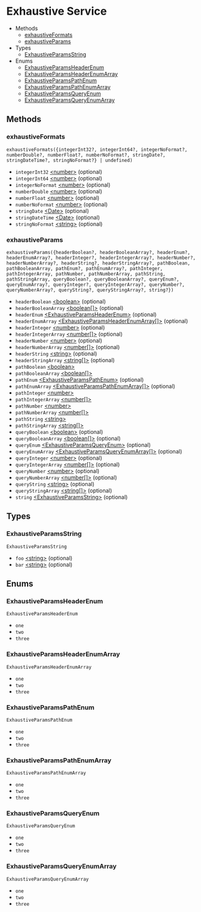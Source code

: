 <!--
This code was generated by @basketry/typescript-docs@{{version}}

Changes to this file may cause incorrect behavior and will be lost if
the code is regenerated.

To make changes to the contents of this file:
1. Edit source/path.ext
2. Run the Basketry CLI

About Basketry: https://basketry.io
About @basketry/typescript-docs: https://github.com/basketry/typescript-docs#readme
--->

# Exhaustive Service

- Methods
  - [exhaustiveFormats](#exhaustiveformats)
  - [exhaustiveParams](#exhaustiveparams)
- Types
  - [ExhaustiveParamsString](#exhaustiveparamsstring)
- Enums
  - [ExhaustiveParamsHeaderEnum](#exhaustiveparamsheaderenum)
  - [ExhaustiveParamsHeaderEnumArray](#exhaustiveparamsheaderenumarray)
  - [ExhaustiveParamsPathEnum](#exhaustiveparamspathenum)
  - [ExhaustiveParamsPathEnumArray](#exhaustiveparamspathenumarray)
  - [ExhaustiveParamsQueryEnum](#exhaustiveparamsqueryenum)
  - [ExhaustiveParamsQueryEnumArray](#exhaustiveparamsqueryenumarray)

## Methods

### exhaustiveFormats

`exhaustiveFormats({integerInt32?, integerInt64?, integerNoFormat?, numberDouble?, numberFloat?, numberNoFormat?, stringDate?, stringDateTime?, stringNoFormat?} | undefined)`

- `integerInt32` [&lt;number&gt;](https://developer.mozilla.org/en-US/docs/Web/JavaScript/Data_structures#number_type) (optional)
- `integerInt64` [&lt;number&gt;](https://developer.mozilla.org/en-US/docs/Web/JavaScript/Data_structures#number_type) (optional)
- `integerNoFormat` [&lt;number&gt;](https://developer.mozilla.org/en-US/docs/Web/JavaScript/Data_structures#number_type) (optional)
- `numberDouble` [&lt;number&gt;](https://developer.mozilla.org/en-US/docs/Web/JavaScript/Data_structures#number_type) (optional)
- `numberFloat` [&lt;number&gt;](https://developer.mozilla.org/en-US/docs/Web/JavaScript/Data_structures#number_type) (optional)
- `numberNoFormat` [&lt;number&gt;](https://developer.mozilla.org/en-US/docs/Web/JavaScript/Data_structures#number_type) (optional)
- `stringDate` [&lt;Date&gt;](https://developer.mozilla.org/en-US/docs/Web/JavaScript/Reference/Global_Objects/Date) (optional)
- `stringDateTime` [&lt;Date&gt;](https://developer.mozilla.org/en-US/docs/Web/JavaScript/Reference/Global_Objects/Date) (optional)
- `stringNoFormat` [&lt;string&gt;](https://developer.mozilla.org/en-US/docs/Web/JavaScript/Data_structures#string_type) (optional)

### exhaustiveParams

`exhaustiveParams({headerBoolean?, headerBooleanArray?, headerEnum?, headerEnumArray?, headerInteger?, headerIntegerArray?, headerNumber?, headerNumberArray?, headerString?, headerStringArray?, pathBoolean, pathBooleanArray, pathEnum?, pathEnumArray?, pathInteger, pathIntegerArray, pathNumber, pathNumberArray, pathString, pathStringArray, queryBoolean?, queryBooleanArray?, queryEnum?, queryEnumArray?, queryInteger?, queryIntegerArray?, queryNumber?, queryNumberArray?, queryString?, queryStringArray?, string?})`

- `headerBoolean` [&lt;boolean&gt;](https://developer.mozilla.org/en-US/docs/Web/JavaScript/Data_structures#boolean_type) (optional)
- `headerBooleanArray` [&lt;boolean[]&gt;](https://developer.mozilla.org/en-US/docs/Web/JavaScript/Data_structures#boolean_type) (optional)
- `headerEnum` [&lt;ExhaustiveParamsHeaderEnum&gt;](#exhaustiveparamsheaderenum) (optional)
- `headerEnumArray` [&lt;ExhaustiveParamsHeaderEnumArray[]&gt;](#exhaustiveparamsheaderenumarray) (optional)
- `headerInteger` [&lt;number&gt;](https://developer.mozilla.org/en-US/docs/Web/JavaScript/Data_structures#number_type) (optional)
- `headerIntegerArray` [&lt;number[]&gt;](https://developer.mozilla.org/en-US/docs/Web/JavaScript/Data_structures#number_type) (optional)
- `headerNumber` [&lt;number&gt;](https://developer.mozilla.org/en-US/docs/Web/JavaScript/Data_structures#number_type) (optional)
- `headerNumberArray` [&lt;number[]&gt;](https://developer.mozilla.org/en-US/docs/Web/JavaScript/Data_structures#number_type) (optional)
- `headerString` [&lt;string&gt;](https://developer.mozilla.org/en-US/docs/Web/JavaScript/Data_structures#string_type) (optional)
- `headerStringArray` [&lt;string[]&gt;](https://developer.mozilla.org/en-US/docs/Web/JavaScript/Data_structures#string_type) (optional)
- `pathBoolean` [&lt;boolean&gt;](https://developer.mozilla.org/en-US/docs/Web/JavaScript/Data_structures#boolean_type)
- `pathBooleanArray` [&lt;boolean[]&gt;](https://developer.mozilla.org/en-US/docs/Web/JavaScript/Data_structures#boolean_type)
- `pathEnum` [&lt;ExhaustiveParamsPathEnum&gt;](#exhaustiveparamspathenum) (optional)
- `pathEnumArray` [&lt;ExhaustiveParamsPathEnumArray[]&gt;](#exhaustiveparamspathenumarray) (optional)
- `pathInteger` [&lt;number&gt;](https://developer.mozilla.org/en-US/docs/Web/JavaScript/Data_structures#number_type)
- `pathIntegerArray` [&lt;number[]&gt;](https://developer.mozilla.org/en-US/docs/Web/JavaScript/Data_structures#number_type)
- `pathNumber` [&lt;number&gt;](https://developer.mozilla.org/en-US/docs/Web/JavaScript/Data_structures#number_type)
- `pathNumberArray` [&lt;number[]&gt;](https://developer.mozilla.org/en-US/docs/Web/JavaScript/Data_structures#number_type)
- `pathString` [&lt;string&gt;](https://developer.mozilla.org/en-US/docs/Web/JavaScript/Data_structures#string_type)
- `pathStringArray` [&lt;string[]&gt;](https://developer.mozilla.org/en-US/docs/Web/JavaScript/Data_structures#string_type)
- `queryBoolean` [&lt;boolean&gt;](https://developer.mozilla.org/en-US/docs/Web/JavaScript/Data_structures#boolean_type) (optional)
- `queryBooleanArray` [&lt;boolean[]&gt;](https://developer.mozilla.org/en-US/docs/Web/JavaScript/Data_structures#boolean_type) (optional)
- `queryEnum` [&lt;ExhaustiveParamsQueryEnum&gt;](#exhaustiveparamsqueryenum) (optional)
- `queryEnumArray` [&lt;ExhaustiveParamsQueryEnumArray[]&gt;](#exhaustiveparamsqueryenumarray) (optional)
- `queryInteger` [&lt;number&gt;](https://developer.mozilla.org/en-US/docs/Web/JavaScript/Data_structures#number_type) (optional)
- `queryIntegerArray` [&lt;number[]&gt;](https://developer.mozilla.org/en-US/docs/Web/JavaScript/Data_structures#number_type) (optional)
- `queryNumber` [&lt;number&gt;](https://developer.mozilla.org/en-US/docs/Web/JavaScript/Data_structures#number_type) (optional)
- `queryNumberArray` [&lt;number[]&gt;](https://developer.mozilla.org/en-US/docs/Web/JavaScript/Data_structures#number_type) (optional)
- `queryString` [&lt;string&gt;](https://developer.mozilla.org/en-US/docs/Web/JavaScript/Data_structures#string_type) (optional)
- `queryStringArray` [&lt;string[]&gt;](https://developer.mozilla.org/en-US/docs/Web/JavaScript/Data_structures#string_type) (optional)
- `string` [&lt;ExhaustiveParamsString&gt;](#exhaustiveparamsstring) (optional)

## Types

### ExhaustiveParamsString

`ExhaustiveParamsString`

- `foo` [&lt;string&gt;](https://developer.mozilla.org/en-US/docs/Web/JavaScript/Data_structures#string_type) (optional)
- `bar` [&lt;string&gt;](https://developer.mozilla.org/en-US/docs/Web/JavaScript/Data_structures#string_type) (optional)

## Enums

### ExhaustiveParamsHeaderEnum

`ExhaustiveParamsHeaderEnum`

- `one`
- `two`
- `three`

### ExhaustiveParamsHeaderEnumArray

`ExhaustiveParamsHeaderEnumArray`

- `one`
- `two`
- `three`

### ExhaustiveParamsPathEnum

`ExhaustiveParamsPathEnum`

- `one`
- `two`
- `three`

### ExhaustiveParamsPathEnumArray

`ExhaustiveParamsPathEnumArray`

- `one`
- `two`
- `three`

### ExhaustiveParamsQueryEnum

`ExhaustiveParamsQueryEnum`

- `one`
- `two`
- `three`

### ExhaustiveParamsQueryEnumArray

`ExhaustiveParamsQueryEnumArray`

- `one`
- `two`
- `three`

